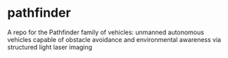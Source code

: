 # pathfinder
A repo for the Pathfinder family of vehicles: unmanned autonomous vehicles capable of obstacle avoidance and environmental awareness via structured light laser imaging

